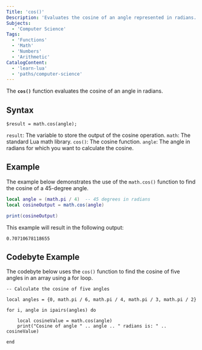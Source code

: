 ```yaml
---
Title: 'cos()'
Description: 'Evaluates the cosine of an angle represented in radians.'
Subjects:
  - 'Computer Science'  
Tags:
  - 'Functions'
  - 'Math'
  - 'Numbers'
  - 'Arithmetic'
CatalogContent:
  - 'learn-lua'
  - 'paths/computer-science'
---
```


The **`cos()`** function evaluates the cosine of an angle in radians.

## Syntax

```pseudo
$result = math.cos(angle);
```

`result`: The variable to store the output of the cosine operation.
`math`: The standard Lua math library.
`cos()`: The cosine function.
`angle`: The angle in radians for which you want to calculate the cosine.

## Example

The example below demonstrates the use of the `math.cos()` function to find the cosine of a 45-degree angle.

```lua
local angle = (math.pi / 4)  -- 45 degrees in radians
local cosineOutput = math.cos(angle)

print(cosineOutput)
```

This example will result in the following output:

```shell
0.70710678118655
```

## Codebyte Example

The codebyte below uses the `cos()` function to find the cosine of five angles in an array using a for loop. 

```codebyte/lua
-- Calculate the cosine of five angles

local angles = {0, math.pi / 6, math.pi / 4, math.pi / 3, math.pi / 2}

for i, angle in ipairs(angles) do

    local cosineValue = math.cos(angle)
    print("Cosine of angle " .. angle .. " radians is: " .. cosineValue)

end

```
